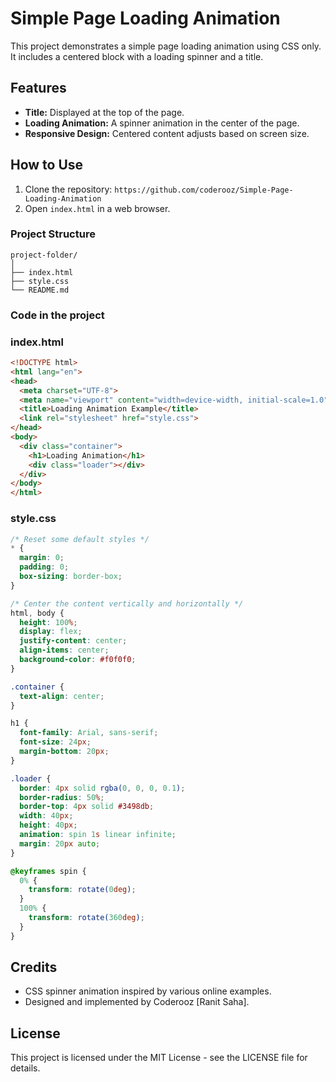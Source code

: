 # Simple Page Loading Animation

This project demonstrates a simple page loading animation using CSS only. It includes a centered block with a loading spinner and a title.

## Features

- **Title:** Displayed at the top of the page.
- **Loading Animation:** A spinner animation in the center of the page.
- **Responsive Design:** Centered content adjusts based on screen size.

## How to Use

1. Clone the repository: `https://github.com/coderooz/Simple-Page-Loading-Animation`
2. Open `index.html` in a web browser.


### Project Structure

```
project-folder/
│
├── index.html
├── style.css
└── README.md
```

### Code in the project
### index.html

```html
<!DOCTYPE html>
<html lang="en">
<head>
  <meta charset="UTF-8">
  <meta name="viewport" content="width=device-width, initial-scale=1.0">
  <title>Loading Animation Example</title>
  <link rel="stylesheet" href="style.css">
</head>
<body>
  <div class="container">
    <h1>Loading Animation</h1>
    <div class="loader"></div>
  </div>
</body>
</html>
```

### style.css

```css
/* Reset some default styles */
* {
  margin: 0;
  padding: 0;
  box-sizing: border-box;
}

/* Center the content vertically and horizontally */
html, body {
  height: 100%;
  display: flex;
  justify-content: center;
  align-items: center;
  background-color: #f0f0f0;
}

.container {
  text-align: center;
}

h1 {
  font-family: Arial, sans-serif;
  font-size: 24px;
  margin-bottom: 20px;
}

.loader {
  border: 4px solid rgba(0, 0, 0, 0.1);
  border-radius: 50%;
  border-top: 4px solid #3498db;
  width: 40px;
  height: 40px;
  animation: spin 1s linear infinite;
  margin: 20px auto;
}

@keyframes spin {
  0% {
    transform: rotate(0deg);
  }
  100% {
    transform: rotate(360deg);
  }
}
``` 

## Credits

- CSS spinner animation inspired by various online examples.
- Designed and implemented by Coderooz [Ranit Saha].

## License

This project is licensed under the MIT License - see the LICENSE file for details.
